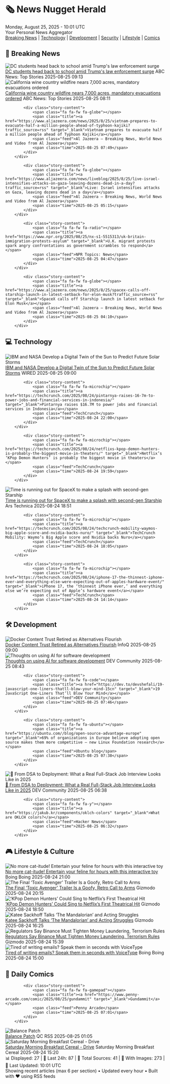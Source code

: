 <!-- Processing 54 RSS feeds at 2025-08-25 10:01:45 UTC -->
<!-- Processing: Poorly Drawn Lines -->
<!-- Processing: Dilbert -->
<!-- Processing: Cyanide & Happiness -->
<!-- Processing: Questionable Content -->
<!-- Processing: Girl Genius -->
<!-- Processing: CNN Breaking News -->
<!-- Processing: Reuters Top News -->
<!-- Processing: Associated Press Breaking -->
<!-- Processing: ABC News Breaking -->
<!-- Processing: Ars Technica -->
<!-- Processing: WIRED -->
<!-- Processing: Slashdot -->
<!-- Processing: Lobsters Python -->
<!-- Processing: Phoronix Linux News -->
<!-- Processing: It's FOSS -->
<!-- Processing: DistroWatch -->
<!-- Processing: Linux.com -->
<!-- Processing: Ubuntu Blog -->
<!-- Processing: GitLab Blog -->
<!-- Processing: DZone -->
<!-- Processing: Martin Fowler -->
<!-- Processing: Lifehacker -->
<!-- Processing: Kotaku -->
<!-- Processing: Krebs on Security -->
<!-- Generated 2 new posts out of 24 feeds processed -->
<div class="newspaper-header">
    <h1 class="newspaper-title">🗞️ News Nugget Herald</h1>
    <div class="newspaper-date">Monday, August 25, 2025 - 10:01 UTC</div>
    <div class="newspaper-subtitle">Your Personal News Aggregator</div>
</div>

<div class="newspaper-nav">
    <a href="#breaking">Breaking News</a> |
    <a href="#tech">Technology</a> |
    <a href="#dev">Development</a> |
    <a href="#security">Security</a> |
    <a href="#lifestyle">Lifestyle</a> |
    <a href="#webcomics">Comics</a>
</div>

<div class="news-section breaking-news" id="breaking">
<h2 class="section-header">🚨 Breaking News</h2>
<div class="stories-container">
<div class="story">
            <img src="https://s.abcnews.com/images/Politics/muriel-bowser-20250825-ap-jh_1756064792801_hpMain_4x3t_384.jpg" alt="DC students head back to school amid Trump&#x27;s law enforcement surge" class="story-image" loading="lazy" onerror="this.style.display='none'">
            <div class="story-content">
                <span class="fa fa-fw fa-tv"></span>
                <span class="title"><a href="https://abcnews.go.com/Politics/dc-students-head-back-school-amid-trumps-law/story?id=124936372" target="_blank">DC students head back to school amid Trump&#x27;s law enforcement surge</a></span>
                <span class="feed">ABC News: Top Stories</span>
                <span class="time">2025-08-25 09:13</span>
            </div>
        </div>
<div class="story">
            <img src="https://s.abcnews.com/images/US/napa-3_1755996234628_hpMain_4x3t_384.jpg" alt="California wine country wildfire nears 7,000 acres, mandatory evacuations ordered" class="story-image" loading="lazy" onerror="this.style.display='none'">
            <div class="story-content">
                <span class="fa fa-fw fa-tv"></span>
                <span class="title"><a href="https://abcnews.go.com/US/firefighters-battle-wildfire-californias-napa-valley/story?id=124925904" target="_blank">California wine country wildfire nears 7,000 acres, mandatory evacuations ordered</a></span>
                <span class="feed">ABC News: Top Stories</span>
                <span class="time">2025-08-25 08:11</span>
            </div>
        </div>
<div class="story">
            
            <div class="story-content">
                <span class="fa fa-fw fa-globe"></span>
                <span class="title"><a href="https://www.aljazeera.com/news/2025/8/25/vietnam-prepares-to-evacuate-half-a-million-people-ahead-of-typhoon-kajiki?traffic_source=rss" target="_blank">Vietnam prepares to evacuate half a million people ahead of Typhoon Kajiki</a></span>
                <span class="feed">Al Jazeera – Breaking News, World News and Video from Al Jazeera</span>
                <span class="time">2025-08-25 07:49</span>
            </div>
        </div>
<div class="story">
            
            <div class="story-content">
                <span class="fa fa-fw fa-globe"></span>
                <span class="title"><a href="https://www.aljazeera.com/news/liveblog/2025/8/25/live-israel-intensifies-attacks-on-gaza-leaving-dozens-dead-in-a-day?traffic_source=rss" target="_blank">Live: Israel intensifies attacks on Gaza, leaving dozens dead in a day</a></span>
                <span class="feed">Al Jazeera – Breaking News, World News and Video from Al Jazeera</span>
                <span class="time">2025-08-25 05:15</span>
            </div>
        </div>
<div class="story">
            
            <div class="story-content">
                <span class="fa fa-fw fa-radio"></span>
                <span class="title"><a href="https://www.npr.org/2025/08/25/nx-s1-5515313/uk-britain-immigration-protests-asylum" target="_blank">U.K. migrant protests spark angry confrontations as government scrambles to respond</a></span>
                <span class="feed">NPR Topics: News</span>
                <span class="time">2025-08-25 04:47</span>
            </div>
        </div>
<div class="story">
            
            <div class="story-content">
                <span class="fa fa-fw fa-globe"></span>
                <span class="title"><a href="https://www.aljazeera.com/news/2025/8/25/spacex-calls-off-starship-launch-in-latest-setback-for-elon-musk?traffic_source=rss" target="_blank">SpaceX calls off Starship launch in latest setback for Elon Musk</a></span>
                <span class="feed">Al Jazeera – Breaking News, World News and Video from Al Jazeera</span>
                <span class="time">2025-08-25 04:10</span>
            </div>
        </div>
</div>
</div>
<div class="news-section tech-news" id="tech">
<h2 class="section-header">💻 Technology</h2>
<div class="stories-container">
<div class="story">
            <img src="https://media.wired.com/photos/68a76726008a75c02662a07c/master/pass/tormenta%20geomagn%C3%A9tica%20G2%201364036630.jpg" alt="IBM and NASA Develop a Digital Twin of the Sun to Predict Future Solar Storms" class="story-image" loading="lazy" onerror="this.style.display='none'">
            <div class="story-content">
                <span class="fa fa-fw fa-bolt"></span>
                <span class="title"><a href="https://www.wired.com/story/ibm-and-nasa-develop-a-digital-twin-of-the-sun-to-predict-future-solar-storms/" target="_blank">IBM and NASA Develop a Digital Twin of the Sun to Predict Future Solar Storms</a></span>
                <span class="feed">WIRED</span>
                <span class="time">2025-08-25 09:00</span>
            </div>
        </div>
<div class="story">
            
            <div class="story-content">
                <span class="fa fa-fw fa-microchip"></span>
                <span class="title"><a href="https://techcrunch.com/2025/08/24/pintarnya-raises-16-7m-to-power-jobs-and-financial-services-in-indonesia/" target="_blank">Pintarnya raises $16.7M to power jobs and financial services in Indonesia</a></span>
                <span class="feed">TechCrunch</span>
                <span class="time">2025-08-24 22:00</span>
            </div>
        </div>
<div class="story">
            
            <div class="story-content">
                <span class="fa fa-fw fa-microchip"></span>
                <span class="title"><a href="https://techcrunch.com/2025/08/24/netflixs-kpop-demon-hunters-is-probably-the-biggest-movie-in-theaters/" target="_blank">Netflix’s ‘KPop Demon Hunters’ is probably the biggest movie in theaters</a></span>
                <span class="feed">TechCrunch</span>
                <span class="time">2025-08-24 19:59</span>
            </div>
        </div>
<div class="story">
            <img src="https://cdn.arstechnica.net/wp-content/uploads/2025/08/IMG_4815-500x500.jpg" alt="Time is running out for SpaceX to make a splash with second-gen Starship" class="story-image" loading="lazy" onerror="this.style.display='none'">
            <div class="story-content">
                <span class="fa fa-fw fa-cog"></span>
                <span class="title"><a href="https://arstechnica.com/space/2025/08/whats-the-goal-of-spacexs-10th-starship-test-flight-right-the-ship/" target="_blank">Time is running out for SpaceX to make a splash with second-gen Starship</a></span>
                <span class="feed">Ars Technica</span>
                <span class="time">2025-08-24 18:51</span>
            </div>
        </div>
<div class="story">
            
            <div class="story-content">
                <span class="fa fa-fw fa-microchip"></span>
                <span class="title"><a href="https://techcrunch.com/2025/08/24/techcrunch-mobility-waymos-big-apple-score-and-nvidia-backs-nuro/" target="_blank">TechCrunch Mobility: Waymo’s Big Apple score and Nvidia backs Nuro</a></span>
                <span class="feed">TechCrunch</span>
                <span class="time">2025-08-24 18:05</span>
            </div>
        </div>
<div class="story">
            
            <div class="story-content">
                <span class="fa fa-fw fa-microchip"></span>
                <span class="title"><a href="https://techcrunch.com/2025/08/24/iphone-17-the-thinnest-iphone-ever-and-everything-else-were-expecting-out-of-apples-hardware-event/" target="_blank">iPhone 17, the ‘thinnest iPhone ever,’ and everything else we’re expecting out of Apple’s hardware event</a></span>
                <span class="feed">TechCrunch</span>
                <span class="time">2025-08-24 14:14</span>
            </div>
        </div>
</div>
</div>
<div class="news-section dev-news" id="dev">
<h2 class="section-header">🛠️ Development</h2>
<div class="stories-container">
<div class="story">
            <img src="https://res.infoq.com/news/2025/08/docker-content-trust-retired/en/headerimage/generatedHeaderImage-1756078468241.jpg" alt="Docker Content Trust Retired as Alternatives Flourish" class="story-image" loading="lazy" onerror="this.style.display='none'">
            <div class="story-content">
                <span class="fa fa-fw fa-info-circle"></span>
                <span class="title"><a href="https://www.infoq.com/news/2025/08/docker-content-trust-retired/?utm_campaign=infoq_content&utm_source=infoq&utm_medium=feed&utm_term=global" target="_blank">Docker Content Trust Retired as Alternatives Flourish</a></span>
                <span class="feed">InfoQ</span>
                <span class="time">2025-08-25 09:00</span>
            </div>
        </div>
<div class="story">
            <img src="https://media2.dev.to/dynamic/image/width=800%2Cheight=%2Cfit=scale-down%2Cgravity=auto%2Cformat=auto/https%3A%2F%2Fdev-to-uploads.s3.amazonaws.com%2Fuploads%2Farticles%2F0yvqsrs6lf1lvkudmr8k.png" alt="Thoughts on using AI for software development" class="story-image" loading="lazy" onerror="this.style.display='none'">
            <div class="story-content">
                <span class="fa fa-fw fa-code"></span>
                <span class="title"><a href="https://dev.to/sapegin/thoughts-on-using-ai-for-software-development-539b" target="_blank">Thoughts on using AI for software development</a></span>
                <span class="feed">DEV Community</span>
                <span class="time">2025-08-25 08:43</span>
            </div>
        </div>
<div class="story">
            
            <div class="story-content">
                <span class="fa fa-fw fa-code"></span>
                <span class="title"><a href="https://dev.to/devshefali/19-javascript-one-liners-thatll-blow-your-mind-15cn" target="_blank">19 JavaScript One-Liners That’ll Blow Your Mind</a></span>
                <span class="feed">DEV Community</span>
                <span class="time">2025-08-25 07:46</span>
            </div>
        </div>
<div class="story">
            
            <div class="story-content">
                <span class="fa fa-fw fa-ubuntu"></span>
                <span class="title"><a href="https://ubuntu.com//blog/open-source-advantage-europe" target="_blank">69% of organizations in Europe believe adopting open source makes them more competitive – new Linux Foundation research</a></span>
                <span class="feed">Ubuntu blog</span>
                <span class="time">2025-08-25 07:38</span>
            </div>
        </div>
<div class="story">
            <img src="https://media2.dev.to/dynamic/image/width=800%2Cheight=%2Cfit=scale-down%2Cgravity=auto%2Cformat=auto/https%3A%2F%2Fdev-to-uploads.s3.amazonaws.com%2Fuploads%2Farticles%2Fa0qw2ostdwthf2zeigx1.jpeg" alt="🚀 From DSA to Deployment: What a Real Full-Stack Job Interview Looks Like in 2025" class="story-image" loading="lazy" onerror="this.style.display='none'">
            <div class="story-content">
                <span class="fa fa-fw fa-code"></span>
                <span class="title"><a href="https://dev.to/finalroundai/from-dsa-to-deployment-what-a-real-full-stack-job-interview-looks-like-in-2025-3ibo" target="_blank">🚀 From DSA to Deployment: What a Real Full-Stack Job Interview Looks Like in 2025</a></span>
                <span class="feed">DEV Community</span>
                <span class="time">2025-08-25 06:38</span>
            </div>
        </div>
<div class="story">
            
            <div class="story-content">
                <span class="fa fa-fw fa-y"></span>
                <span class="title"><a href="https://jakub.kr/components/oklch-colors" target="_blank">What are OKLCH colors?</a></span>
                <span class="feed">Hacker News</span>
                <span class="time">2025-08-25 06:32</span>
            </div>
        </div>
</div>
</div>
<div class="news-section lifestyle-news" id="lifestyle">
<h2 class="section-header">🎮 Lifestyle & Culture</h2>
<div class="stories-container">
<div class="story">
            <img src="https://i0.wp.com/boingboing.net/wp-content/uploads/2025/08/Cheerble-Ball.jpg?fit=1200%2C800&amp;quality=60&amp;ssl=1" alt="No more cat-itude! Entertain your feline for hours with this interactive toy" class="story-image" loading="lazy" onerror="this.style.display='none'">
            <div class="story-content">
                <span class="fa fa-fw fa-arrow-right"></span>
                <span class="title"><a href="https://boingboing.net/2025/08/24/no-more-cat-itude-entertain-your-feline-for-hours-with-this-interactive-toy.html" target="_blank">No more cat-itude! Entertain your feline for hours with this interactive toy</a></span>
                <span class="feed">Boing Boing</span>
                <span class="time">2025-08-24 21:00</span>
            </div>
        </div>
<div class="story">
            <img src="https://gizmodo.com/app/uploads/2025/08/THE-TOXIC-AVENGER_9-2.jpg" alt="The Final ‘Toxic Avenger’ Trailer Is a Goofy, Retro Call to Arms" class="story-image" loading="lazy" onerror="this.style.display='none'">
            <div class="story-content">
                <span class="fa fa-fw fa-computer"></span>
                <span class="title"><a href="https://gizmodo.com/the-final-toxic-avenger-trailer-is-a-goofy-retro-call-to-arms-2000647305" target="_blank">The Final ‘Toxic Avenger’ Trailer Is a Goofy, Retro Call to Arms</a></span>
                <span class="feed">Gizmodo</span>
                <span class="time">2025-08-24 20:15</span>
            </div>
        </div>
<div class="story">
            <img src="https://gizmodo.com/app/uploads/2025/08/kpop-demon-hunters-netflix.jpg" alt="‘KPop Demon Hunters’ Could Sing to Netflix’s First Theatrical Hit" class="story-image" loading="lazy" onerror="this.style.display='none'">
            <div class="story-content">
                <span class="fa fa-fw fa-computer"></span>
                <span class="title"><a href="https://gizmodo.com/kpop-demon-hunters-could-sing-to-netflixs-first-theatrical-hit-2000647379" target="_blank">‘KPop Demon Hunters’ Could Sing to Netflix’s First Theatrical Hit</a></span>
                <span class="feed">Gizmodo</span>
                <span class="time">2025-08-24 18:50</span>
            </div>
        </div>
<div class="story">
            <img src="https://gizmodo.com/app/uploads/2025/08/bokatan-mandalorian.jpg" alt="Katee Sackhoff Talks ‘The Mandalorian’ and Acting Struggles" class="story-image" loading="lazy" onerror="this.style.display='none'">
            <div class="story-content">
                <span class="fa fa-fw fa-computer"></span>
                <span class="title"><a href="https://gizmodo.com/katee-sackhoff-the-mandalorian-bo-katan-2000647302" target="_blank">Katee Sackhoff Talks ‘The Mandalorian’ and Acting Struggles</a></span>
                <span class="feed">Gizmodo</span>
                <span class="time">2025-08-24 16:25</span>
            </div>
        </div>
<div class="story">
            <img src="https://gizmodo.com/app/uploads/2022/08/14056498d580cb8bf8c2e0f3f0c6ba01.jpg" alt="Regulators Say Binance Must Tighten Money Laundering, Terrorism Rules" class="story-image" loading="lazy" onerror="this.style.display='none'">
            <div class="story-content">
                <span class="fa fa-fw fa-computer"></span>
                <span class="title"><a href="https://gizmodo.com/binance-australia-terrorism-2000647295" target="_blank">Regulators Say Binance Must Tighten Money Laundering, Terrorism Rules</a></span>
                <span class="feed">Gizmodo</span>
                <span class="time">2025-08-24 15:39</span>
            </div>
        </div>
<div class="story">
            <img src="https://i0.wp.com/boingboing.net/wp-content/uploads/2025/08/VoiceType-AI-Voice-to-Text.jpg?fit=2250%2C1500&amp;quality=60&amp;ssl=1" alt="Tired of writing emails? Speak them in seconds with VoiceType" class="story-image" loading="lazy" onerror="this.style.display='none'">
            <div class="story-content">
                <span class="fa fa-fw fa-arrow-right"></span>
                <span class="title"><a href="https://boingboing.net/2025/08/24/tired-of-writing-emails-speak-them-in-seconds-with-voicetype.html" target="_blank">Tired of writing emails? Speak them in seconds with VoiceType</a></span>
                <span class="feed">Boing Boing</span>
                <span class="time">2025-08-24 15:00</span>
            </div>
        </div>
</div>
</div>
<div class="news-section webcomics-section" id="webcomics">
<h2 class="section-header">🎨 Daily Comics</h2>
<div class="stories-container">
<div class="story">
            
            <div class="story-content">
                <span class="fa fa-fw fa-gamepad"></span>
                <span class="title"><a href="https://www.penny-arcade.com/comic/2025/08/25/gundammit" target="_blank">Gundammit</a></span>
                <span class="feed">Penny Arcade</span>
                <span class="time">2025-08-25 07:01</span>
            </div>
        </div>
<div class="story">
            <img src="http://www.questionablecontent.net/comics/5642.png" alt="Balance Patch" class="story-image" loading="lazy" onerror="this.style.display='none'">
            <div class="story-content">
                <span class="fa fa-fw fa-music"></span>
                <span class="title"><a href="http://questionablecontent.net/view.php?comic=5642" target="_blank">Balance Patch</a></span>
                <span class="feed">QC RSS</span>
                <span class="time">2025-08-25 01:05</span>
            </div>
        </div>
<div class="story">
            <img src="https://www.smbc-comics.com/comics/1755734186-20250824.png" alt="Saturday Morning Breakfast Cereal - Drive" class="story-image" loading="lazy" onerror="this.style.display='none'">
            <div class="story-content">
                <span class="fa fa-fw fa-smile"></span>
                <span class="title"><a href="https://www.smbc-comics.com/comic/drive" target="_blank">Saturday Morning Breakfast Cereal - Drive</a></span>
                <span class="feed">Saturday Morning Breakfast Cereal</span>
                <span class="time">2025-08-24 15:20</span>
            </div>
        </div>
</div>
</div>

<div class="newspaper-footer">
    <div class="stats">
        📊 Displayed: 27 | 📅 Last 24h: 87 | 📡 Total Sources: 41 | 📸 With Images: 273 |
        🔄 Last Updated: 10:01 UTC
    </div>
    <div class="footer-note">
        Showing recent articles (max 6 per section) • Updated every hour • Built with ❤️ using RSS feeds
    </div>
</div>
